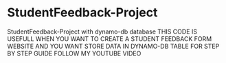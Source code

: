 # StudentFeedback-Project
StudentFeedback-Project with dynamo-db database
THIS CODE IS USEFULL WHEN YOU WANT TO CREATE A STUDENT FEEDBACK FORM WEBSITE AND YOU WANT STORE DATA IN DYNAMO-DB TABLE
FOR STEP BY STEP GUIDE FOLLOW MY YOUTUBE VIDEO 
